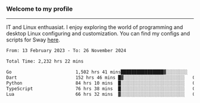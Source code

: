 ### Welcome to my profile

---

IT and Linux enthuasiat. I enjoy exploring the world of programming and desktop Linux configuring and customization. You can find my configs and scripts for Sway [here](https://github.com/uroborosq/mess-of-linux-configurations).

<!-- <div display="block">
 	<img align="left" width="48%" alt="isocalendar" src=".github/metrics/isocalendar_metrics.svg" />
	<img align="center" width="48%" alt="contributions" src=".github/metrics/contributions_metrics.svg" />
	<img align="center" alt="languages" src=".github/metrics/languages_metrics.svg" />
</div> -->

<!-- ![](https://komarev.com/ghpvc/?username=uroborosq&color=success&style=flat-square) -->
<!-- [](https://img.shields.io/github/last-commit/uroborosq/uroborosq?label=Profile%20updated&style=flat-square) -->

<!--START_SECTION:waka-->

```txt
From: 13 February 2023 - To: 26 November 2024

Total Time: 2,232 hrs 22 mins

Go                        1,502 hrs 41 mins████████████████▓░░░░░░░░   66.62 %
Dart                      152 hrs 46 mins █▓░░░░░░░░░░░░░░░░░░░░░░░   06.77 %
Python                    84 hrs 10 mins  █░░░░░░░░░░░░░░░░░░░░░░░░   03.73 %
TypeScript                76 hrs 38 mins  █░░░░░░░░░░░░░░░░░░░░░░░░   03.40 %
Lua                       66 hrs 32 mins  ▓░░░░░░░░░░░░░░░░░░░░░░░░   02.95 %
```

<!--END_SECTION:waka-->
